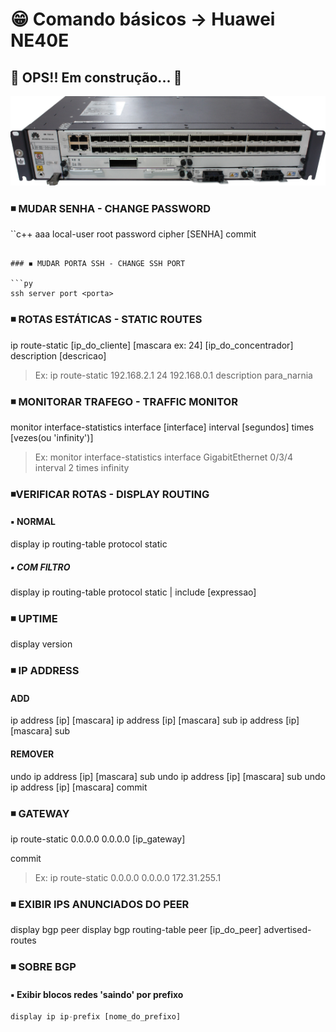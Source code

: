 <!-- <h1 align="center">😁 Comando básicos -> Huawei NE40E</h1> -->

<!-- <h4 align="center">
🚧 OPS!! Em construção... 🚧
</h4> -->

# 😁 Comando básicos -> Huawei NE40E

## 🚧 OPS!! Em construção... 🚧

<!-- <h1 align="center">
<img alt="ne40e" title="ne40e" src="./img/ne40e.png" />
</h1> -->

![ne40e](./img/ne40e.png)

### ◾ MUDAR SENHA - CHANGE PASSWORD

``c++
aaa
local-user root password cipher [SENHA]
commit

```

### ◾ MUDAR PORTA SSH - CHANGE SSH PORT

```py
ssh server port <porta>

```

### ◾ ROTAS ESTÁTICAS - STATIC ROUTES

ip route-static [ip_do_cliente] [mascara ex: 24] [ip_do_concentrador] description [descricao]
>Ex: ip route-static 192.168.2.1 24 192.168.0.1 description para_narnia

### ◾ MONITORAR TRAFEGO - TRAFFIC MONITOR

monitor interface-statistics interface [interface] interval [segundos] times [vezes(ou 'infinity')]
>Ex: monitor interface-statistics interface GigabitEthernet 0/3/4 interval 2 times infinity

### ◾VERIFICAR ROTAS - DISPLAY ROUTING

#### ▪️ NORMAL

display ip routing-table protocol static

##### ▪️ COM FILTRO

display ip routing-table protocol static | include [expressao]

### ◾ UPTIME

display version

### ◾ IP ADDRESS

#### ADD

ip address [ip] [mascara]
ip address [ip] [mascara] sub
ip address [ip] [mascara] sub

#### REMOVER

undo ip address [ip] [mascara] sub
undo ip address [ip] [mascara] sub
undo ip address [ip] [mascara]
commit

### ◾ GATEWAY

ip route-static 0.0.0.0 0.0.0.0 [ip_gateway]

commit
>Ex: ip route-static 0.0.0.0 0.0.0.0 172.31.255.1

### ◾ EXIBIR IPS ANUNCIADOS DO PEER

display bgp peer
display bgp routing-table peer [ip_do_peer] advertised-routes

### ◾ SOBRE BGP

#### ▪️ Exibir blocos redes 'saindo' por prefixo

```py
display ip ip-prefix [nome_do_prefixo]

```
